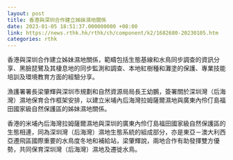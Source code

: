 ```yaml
---
layout: post
title: 香港與深圳合作建立姊妹濕地關係
date: 2023-01-05 18:51:37.000000000 +08:00
link: https://news.rthk.hk/rthk/ch/component/k2/1682680-20230105.htm
categories: rthk
---
```


香港與深圳合作建立姊妹濕地關係，範疇包括生態基線和水鳥同步調查的資訊分享、黑臉琵鷺及其棲息地的同步監測和調查、本地紅樹種和灘塗的保護、專業技能培訓及環境教育方面的經驗分享。

漁護署署長梁肇輝與深圳市規劃和自然資源局局長王幼鵬，簽署關於深圳灣（后海灣）濕地保育合作框架安排，以建立米埔內后海灣拉姆薩爾濕地與廣東內伶仃島福田國家級自然保護區的姊妹濕地關係。

香港的米埔內后海灣拉姆薩爾濕地與深圳的廣東內伶仃島福田國家級自然保護區的生態相連，同為深圳灣（后海灣）濕地生態系統的組成部分，亦是東亞－澳大利西亞遷飛區國際重要的水鳥度冬地和補給站，梁肇輝說，兩地合作有助發揮雙方優勢，共同保育深圳灣（后海灣）濕地及遷徙水鳥。
